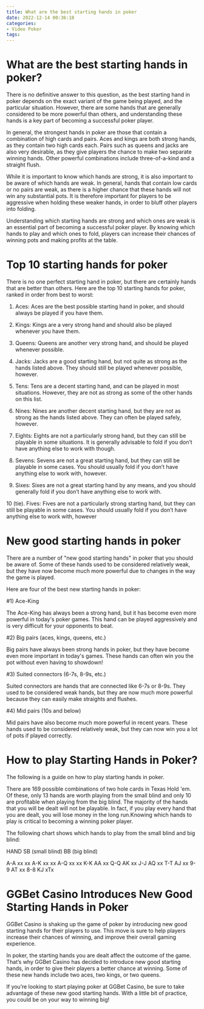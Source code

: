 ```yaml
---
title: What are the best starting hands in poker
date: 2022-12-14 00:36:18
categories:
- Video Poker
tags:
---
```



#  What are the best starting hands in poker?

There is no definitive answer to this question, as the best starting hand in poker depends on the exact variant of the game being played, and the particular situation. However, there are some hands that are generally considered to be more powerful than others, and understanding these hands is a key part of becoming a successful poker player.

In general, the strongest hands in poker are those that contain a combination of high cards and pairs. Aces and kings are both strong hands, as they contain two high cards each. Pairs such as queens and jacks are also very desirable, as they give players the chance to make two separate winning hands. Other powerful combinations include three-of-a-kind and a straight flush.

While it is important to know which hands are strong, it is also important to be aware of which hands are weak. In general, hands that contain low cards or no pairs are weak, as there is a higher chance that these hands will not win any substantial pots. It is therefore important for players to be aggressive when holding these weaker hands, in order to bluff other players into folding.

 Understanding which starting hands are strong and which ones are weak is an essential part of becoming a successful poker player. By knowing which hands to play and which ones to fold, players can increase their chances of winning pots and making profits at the table.

#  Top 10 starting hands for poker

There is no one perfect starting hand in poker, but there are certainly hands that are better than others. Here are the top 10 starting hands for poker, ranked in order from best to worst:

1. Aces: Aces are the best possible starting hand in poker, and should always be played if you have them.

2. Kings: Kings are a very strong hand and should also be played whenever you have them.

3. Queens: Queens are another very strong hand, and should be played whenever possible.

4. Jacks: Jacks are a good starting hand, but not quite as strong as the hands listed above. They should still be played whenever possible, however.

5. Tens: Tens are a decent starting hand, and can be played in most situations. However, they are not as strong as some of the other hands on this list.

6. Nines: Nines are another decent starting hand, but they are not as strong as the hands listed above. They can often be played safely, however.

7. Eights: Eights are not a particularly strong hand, but they can still be playable in some situations. It is generally advisable to fold if you don’t have anything else to work with though.

8. Sevens: Sevens are not a great starting hand, but they can still be playable in some cases. You should usually fold if you don’t have anything else to work with, however.

9. Sixes: Sixes are not a great starting hand by any means, and you should generally fold if you don’t have anything else to work with.

10 (tie). Fives: Fives are not a particularly strong starting hand, but they can still be playable in some cases. You should usually fold if you don’t have anything else to work with, however

#  New good starting hands in poker

There are a number of "new good starting hands" in poker that you should be aware of. Some of these hands used to be considered relatively weak, but they have now become much more powerful due to changes in the way the game is played.

Here are four of the best new starting hands in poker:

#1) Ace-King

The Ace-King has always been a strong hand, but it has become even more powerful in today's poker games. This hand can be played aggressively and is very difficult for your opponents to beat.

#2) Big pairs (aces, kings, queens, etc.)

Big pairs have always been strong hands in poker, but they have become even more important in today's games. These hands can often win you the pot without even having to showdown!

#3) Suited connectors (6-7s, 8-9s, etc.)

Suited connectors are hands that are connected like 6-7s or 8-9s. They used to be considered weak hands, but they are now much more powerful because they can easily make straights and flushes.

#4) Mid pairs (10s and below)

Mid pairs have also become much more powerful in recent years. These hands used to be considered relatively weak, but they can now win you a lot of pots if played correctly.

#  How to play Starting Hands in Poker?

The following is a guide on how to play starting hands in poker.

There are 169 possible combinations of two hole cards in Texas Hold 'em. Of these, only 13 hands are worth playing from the small blind and only 10 are profitable when playing from the big blind. The majority of the hands that you will be dealt will not be playable. In fact, if you play every hand that you are dealt, you will lose money in the long run.Knowing which hands to play is critical to becoming a winning poker player.

The following chart shows which hands to play from the small blind and big blind:

     
HAND SB (small blind) BB (big blind)

A-A xx xx
A-K xx xx
A-Q xx xx
K-K AA xx
Q-Q AK xx
J-J AQ xx
T-T AJ xx
9-9 AT xx
8-8 KJ xTx

#  GGBet Casino Introduces New Good Starting Hands in Poker

GGBet Casino is shaking up the game of poker by introducing new good starting hands for their players to use. This move is sure to help players increase their chances of winning, and improve their overall gaming experience.

In poker, the starting hands you are dealt affect the outcome of the game. That’s why GGBet Casino has decided to introduce new good starting hands, in order to give their players a better chance at winning. Some of these new hands include two aces, two kings, or two queens.

If you’re looking to start playing poker at GGBet Casino, be sure to take advantage of these new good starting hands. With a little bit of practice, you could be on your way to winning big!